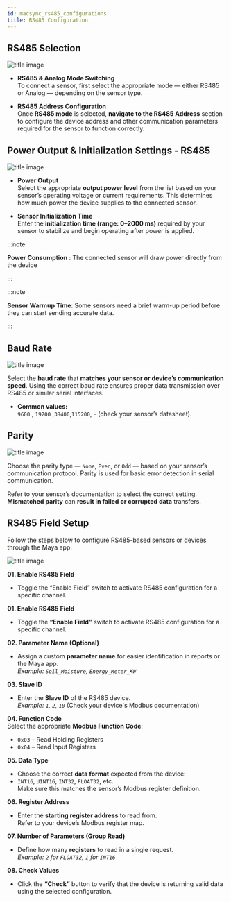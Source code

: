 ```yaml
---
id: macsync_rs485_configurations
title: RS485 Configuration
---
```


## RS485 Selection

![title image](./assets/selection_rs485.svg)

- **RS485 & Analog Mode Switching**  
To connect a sensor, first select the appropriate mode — either RS485 or Analog — depending on the sensor type.

- **RS485 Address Configuration**  
  Once **RS485 mode** is selected, **navigate to the RS485 Address** section to configure the device address and other communication parameters required for the sensor to function correctly.


## Power Output & Initialization Settings - RS485 


![title image](./assets/power_output.svg)

- **Power Output**  
Select the appropriate **output power level** from the list based on your sensor’s operating voltage or current requirements. This determines how much power the device supplies to the connected sensor.

- **Sensor Initialization Time**  
  Enter the **initialization time (range: 0–2000 ms)** required by your sensor to stabilize and begin operating after power is applied.

:::note

**Power Consumption** : The connected sensor will draw power directly from the device

:::

:::note

**Sensor Warmup Time**: Some sensors need a brief warm-up period before they can start sending accurate data.

:::


## Baud Rate

![title image](./assets/baud_rate.svg)

Select the **baud rate** that **matches your sensor or device’s communication speed**.
Using the correct baud rate ensures proper data transmission over RS485 or similar serial interfaces.

- **Common values:**  
  `9600` , `19200` ,`38400`,`115200`, - (check your sensor’s datasheet).

## Parity

![title image](./assets/parity.svg)

Choose the parity type — `None`, `Even`, or `Odd` — based on your sensor’s communication protocol.
Parity is used for basic error detection in serial communication.

Refer to your sensor’s documentation to select the correct setting. **Mismatched parity** can **result in failed or corrupted data** transfers.

## RS485 Field Setup  

Follow the steps below to configure RS485-based sensors or devices through the Maya app:

![title image](./assets/rs485_one.svg)

**01. Enable RS485 Field**  
- Toggle the “Enable Field” switch to activate RS485 configuration for a specific channel.

**01. Enable RS485 Field**  
- Toggle the **“Enable Field”** switch to activate RS485 configuration for a specific channel.

**02. Parameter Name (Optional)**  
- Assign a custom **parameter name** for easier identification in reports or the Maya app.  
*Example: `Soil_Moisture`, `Energy_Meter_KW`*

**03. Slave ID**  
- Enter the **Slave ID** of the RS485 device.  
*Example: `1`, `2`, `10`* (Check your device's Modbus documentation)

**04. Function Code**  
Select the appropriate **Modbus Function Code**:  
- `0x03` – Read Holding Registers  
- `0x04` – Read Input Registers

**05. Data Type**  
- Choose the correct **data format** expected from the device:  
- `INT16`, `UINT16`, `INT32`, `FLOAT32`, etc.  
Make sure this matches the sensor’s Modbus register definition.

**06. Register Address**  
- Enter the **starting register address** to read from.  
Refer to your device’s Modbus register map.

**07. Number of Parameters (Group Read)**  
- Define how many **registers** to read in a single request.  
*Example: `2` for `FLOAT32`, `1` for `INT16`*

**08. Check Values**  
- Click the **“Check”** button to verify that the device is returning valid data using the selected configuration.
